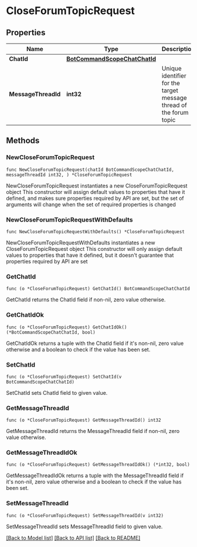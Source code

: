# CloseForumTopicRequest

## Properties

Name | Type | Description | Notes
------------ | ------------- | ------------- | -------------
**ChatId** | [**BotCommandScopeChatChatId**](BotCommandScopeChatChatId.md) |  | 
**MessageThreadId** | **int32** | Unique identifier for the target message thread of the forum topic | 

## Methods

### NewCloseForumTopicRequest

`func NewCloseForumTopicRequest(chatId BotCommandScopeChatChatId, messageThreadId int32, ) *CloseForumTopicRequest`

NewCloseForumTopicRequest instantiates a new CloseForumTopicRequest object
This constructor will assign default values to properties that have it defined,
and makes sure properties required by API are set, but the set of arguments
will change when the set of required properties is changed

### NewCloseForumTopicRequestWithDefaults

`func NewCloseForumTopicRequestWithDefaults() *CloseForumTopicRequest`

NewCloseForumTopicRequestWithDefaults instantiates a new CloseForumTopicRequest object
This constructor will only assign default values to properties that have it defined,
but it doesn't guarantee that properties required by API are set

### GetChatId

`func (o *CloseForumTopicRequest) GetChatId() BotCommandScopeChatChatId`

GetChatId returns the ChatId field if non-nil, zero value otherwise.

### GetChatIdOk

`func (o *CloseForumTopicRequest) GetChatIdOk() (*BotCommandScopeChatChatId, bool)`

GetChatIdOk returns a tuple with the ChatId field if it's non-nil, zero value otherwise
and a boolean to check if the value has been set.

### SetChatId

`func (o *CloseForumTopicRequest) SetChatId(v BotCommandScopeChatChatId)`

SetChatId sets ChatId field to given value.


### GetMessageThreadId

`func (o *CloseForumTopicRequest) GetMessageThreadId() int32`

GetMessageThreadId returns the MessageThreadId field if non-nil, zero value otherwise.

### GetMessageThreadIdOk

`func (o *CloseForumTopicRequest) GetMessageThreadIdOk() (*int32, bool)`

GetMessageThreadIdOk returns a tuple with the MessageThreadId field if it's non-nil, zero value otherwise
and a boolean to check if the value has been set.

### SetMessageThreadId

`func (o *CloseForumTopicRequest) SetMessageThreadId(v int32)`

SetMessageThreadId sets MessageThreadId field to given value.



[[Back to Model list]](../README.md#documentation-for-models) [[Back to API list]](../README.md#documentation-for-api-endpoints) [[Back to README]](../README.md)


